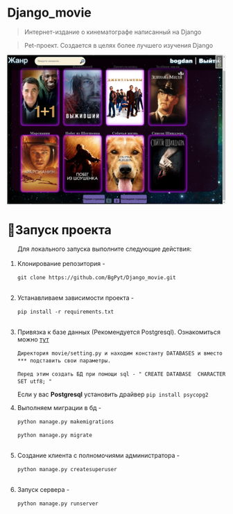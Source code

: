 # Django_movie
<blockquote>Интернет-издание о кинематографе написанный на Django</blockquote>
<blockquote>Pet-проект. Создается в целях более лучшего изучения Django</blockquote>
<img src="https://raw.githubusercontent.com/BgPyt/Django_movie/master/ScreenShot_20230412174107.png">

# 🔧Запуск проекта
<ol>Для локального запуска выполните следующие действия:
<br>
<br>
<li>Клонирование репозитория -
<p><code>git clone https://github.com/BgPyt/Django_movie.git</code></li>
<br>
<li>Устанавливаем зависимости проекта -
<p><code>pip install -r requirements.txt</code></li>
<br>
<li>Привязка к базе данных (Рекомендуется Postgresql). Ознакомиться можно <a href="https://docs.djangoproject.com/en/4.1/ref/databases/">тут</a>
<p><code>Директория movie/setting.py и находим константу DATABASES и вместо *** подставить свои параметры.<p>Перед этим создать БД при помощи sql - " CREATE DATABASE <dbname> CHARACTER SET utf8; " </code> <p>Если у вас <strong>Postgresql</strong> установить драйвер <code>pip install psycopg2</code></li>
<li>Выполняем миграции в бд -
<p><code>python manage.py makemigrations
<p>python manage.py migrate</code></li>
<br>
<li>Coздание клиента с полномочиями администратора -
<p><code>python manage.py createsuperuser</code></li>
<br>
<li>Запуск сервера -
<p><code>python manage.py runserver</code></li>
<br>
</ol>

